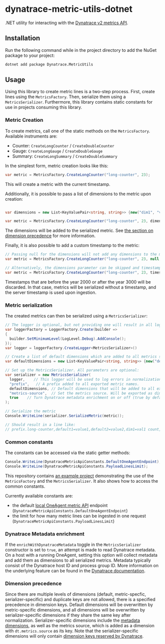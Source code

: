 # dynatrace-metric-utils-dotnet

.NET utility for interacting with the [Dynatrace v2 metrics API](https://www.dynatrace.com/support/help/dynatrace-api/environment-api/metric-v2/).

## Installation

Run the following command while in the project directory to add the NuGet package to your project:
<!-- TODO Add link to the nuget package -->

```sh
dotnet add package Dynatrace.MetricUtils
```

## Usage

Using this library to create metric lines is a two-step process.
First, create lines using the `MetricsFactory`.
Then, serialize them using a `MetricsSerializer`.
Furthermore, this library contains static constants for use in projects consuming this library.

### Metric Creation

To create metrics, call one of the static methods on the `MetricsFactory`.
Available instruments are:

- Counter: `CreateLongCounter` / `CreateDoubleCounter`
- Gauge: `CreateLongGauge` / `CreateDoubleGauge`
- Summary: `CreateLongSummary` / `CreateDoubleSummary`

In the simplest form, metric creation looks like this:

```csharp
var metric = MetricsFactory.CreateLongCounter("long-counter", 23);
```

This will create a metric with the current timestamp.

Additionally, it is possible to pass a list of dimensions to the metric upon creation:

```csharp

var dimensions = new List<KeyValuePair<string, string>> {new("dim1", "val1"), new("dim2", "val2")};

var metric = MetricsFactory.CreateLongCounter("long-counter", 23, dimensions);
```

The dimensions will be added to the serialized metric.
See [the section on dimension precedence](#dimension-precedence) for more information.

Finally, it is also possible to add a custom timestamp to the metric:

```csharp
// Passing null for the dimensions will not add any dimensions to the metric.
var metric = MetricsFactory.CreateLongCounter("long-counter", 23, null, new DateTime(2021, 01, 01, 12, 00, 00))

// Alternatively, the dimensions parameter can be skipped and timestamp can be passed as a named parameter.
var metric = MetricsFactory.CreateLongCounter("long-counter", 23, timestamp: new DateTime(2021, 01, 01, 12, 00, 00))
```

Timestamps that are before the year 2000 or after the year 3000 will be discarded.
In that case, metrics will be serialized without a timestamp, and the server timestamp is used upon ingestion.

### Metric serialization

The created metrics can then be serialized using a `MetricsSerializer`:

```csharp
// The logger is optional, but not providing one will result in all log messages being discarded:
var loggerFactory = LoggerFactory.Create(builder =>
{
  builder.SetMinimumLevel(LogLevel.Debug).AddConsole();
});
var logger = loggerFactory.CreateLogger<MetricsSerializer>()

// Create a list of default dimensions which are added to all metrics serialized by this serializer.
var defaultDimensions = new List<KeyValuePair<string, string>> {new("default1", "value1"), new("default2", "value2")};

// Set up the MetricsSerializer. All parameters are optional:
var serializer = new MetricsSerializer(
  logger,    // This logger will be used to log errors in normalization.
  "prefix",   // A prefix added to all exported metric names.
  defaultDimensions, // Default dimensions that will be added to all exported metrics.
  "metrics-source",  // Set the metrics source. Will be exported as dimension with "dt.metrics.source" as its key.
  true    // Turn Dynatrace metadata enrichment on or off (true by default).
);

// Serialize the metric
Console.WriteLine(serializer.SerializeMetric(metric));

// Should result in a line like: 
// prefix.long-counter,default1=value1,default2=value2,dim1=val1 count,delta=23 1624622933154
```

### Common constants

The constants can be accessed via the static getter methods:

```csharp
Console.WriteLine(DynatraceMetricApiConstants.DefaultOneAgentEndpoint);
Console.WriteLine(DynatraceMetricApiConstants.PayloadLinesLimit);
```

This repository contains [an example project](src/Dynatrace.MetricUtils.Example) demonstrating the use of the `MetricsFactory` and the `MetricsSerializer`.
It also shows how to access the common constants.

Currently available constants are:

- the default [local OneAgent metric API](https://www.dynatrace.com/support/help/how-to-use-dynatrace/metrics/metric-ingestion/ingestion-methods/local-api/) endpoint (`DynatraceMetricApiConstants.DefaultOneAgentEndpoint`)
- the limit for how many metric lines can be ingested in one request (`DynatraceMetricApiConstants.PayloadLinesLimit`)

### Dynatrace Metadata enrichment

If the `enrichWithDynatraceMetadata` toggle in the `MetricsSerializer` constructor is set to `true`, an attempt is made to read Dynatrace metadata.
On a host with a running OneAgent, setting this option will collect metadata and add them as dimensions to all serialized metrics.
Metadata typically consist of the Dynatrace host ID and process group ID.
More information on the underlying feature can be found in the [Dynatrace documentation](https://www.dynatrace.com/support/help/how-to-use-dynatrace/metrics/metric-ingestion/ingestion-methods/enrich-metrics/).

### Dimension precedence

Since there are multiple levels of dimensions (default, metric-specfic, serializer-specific) and duplicate keys are not allowed, there is a specified precedence in dimension keys.
Default dimensions will be overwritten by metric-specific dimensions, and all dimensions will be overwritten by serializer-specific dimensions if they share the same key after normalization.
Serializer-specific dimensions include the [metadata dimensions](#dynatrace-metadata-enrichment), as well as the metrics source, which is added as a dimension with `dt.metrics.source` as its key.
Note that the serializer-specific dimensions will only contain [dimension keys reserved by Dynatrace](https://www.dynatrace.com/support/help/how-to-use-dynatrace/metrics/metric-ingestion/metric-ingestion-protocol/#syntax).
